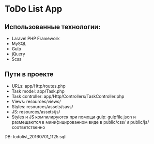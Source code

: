 # ToDo List App

## Использованные технологии:

- Laravel PHP Framework
- MySQL
- Gulp
- jQuery
- Scss

## Пути в проекте

- URLs: app/Http/routes.php
- Task model: app/Task.php
- Task controller: app/Http/Controllers/TaskController.php
- Views: resources/views/
- Styles: resources/assets/sass/
- JS: resources/assets/js/
- Styles и JS компилируются при помощи gulp: gulpfile.json и размещаются в минифицированном виде в public/css/ и public/js/ соответственно

DB: todolist_20160701_1125.sql